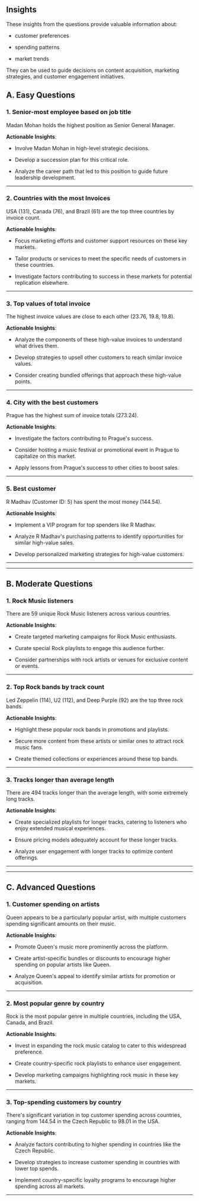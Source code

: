 ## Insights

These insights from the questions provide valuable information about:

- customer preferences

- spending patterns

- market trends

They can be used to guide decisions on content acquisition, marketing strategies, and customer engagement initiatives.

## A. Easy Questions

### 1. Senior-most employee based on job title

Madan Mohan holds the highest position as Senior General Manager.

**Actionable Insights**:

- Involve Madan Mohan in high-level strategic decisions.

- Develop a succession plan for this critical role.

- Analyze the career path that led to this position to guide future leadership development.

---

### 2. Countries with the most Invoices

USA (131), Canada (76), and Brazil (61) are the top three countries by invoice count.

**Actionable Insights**:

- Focus marketing efforts and customer support resources on these key markets.

- Tailor products or services to meet the specific needs of customers in these countries.

- Investigate factors contributing to success in these markets for potential replication elsewhere.

---

### 3. Top values of total invoice

The highest invoice values are close to each other (23.76, 19.8, 19.8).

**Actionable Insights**:

- Analyze the components of these high-value invoices to understand what drives them.

- Develop strategies to upsell other customers to reach similar invoice values.

- Consider creating bundled offerings that approach these high-value points.

---

### 4. City with the best customers

Prague has the highest sum of invoice totals (273.24).

**Actionable Insights**:

- Investigate the factors contributing to Prague's success.

- Consider hosting a music festival or promotional event in Prague to capitalize on this market.

- Apply lessons from Prague's success to other cities to boost sales.

---

### 5. Best customer

R Madhav (Customer ID: 5) has spent the most money (144.54).

**Actionable Insights**:

- Implement a VIP program for top spenders like R Madhav.

- Analyze R Madhav's purchasing patterns to identify opportunities for similar high-value sales.

- Develop personalized marketing strategies for high-value customers.

---
---

## B. Moderate Questions

### 1. Rock Music listeners

There are 59 unique Rock Music listeners across various countries.

**Actionable Insights**:

- Create targeted marketing campaigns for Rock Music enthusiasts.

- Curate special Rock playlists to engage this audience further.

- Consider partnerships with rock artists or venues for exclusive content or events.

---

### 2. Top Rock bands by track count

Led Zeppelin (114), U2 (112), and Deep Purple (92) are the top three rock bands.

**Actionable Insights**:

- Highlight these popular rock bands in promotions and playlists.

- Secure more content from these artists or similar ones to attract rock music fans.

- Create themed collections or experiences around these top bands.

---

### 3. Tracks longer than average length

There are 494 tracks longer than the average length, with some extremely long tracks.

**Actionable Insights**:

- Create specialized playlists for longer tracks, catering to listeners who enjoy extended musical experiences.

- Ensure pricing models adequately account for these longer tracks.

- Analyze user engagement with longer tracks to optimize content offerings.


---
---

## C. Advanced Questions


### 1. Customer spending on artists

Queen appears to be a particularly popular artist, with multiple customers spending significant amounts on their music.

**Actionable Insights**:

- Promote Queen's music more prominently across the platform.

- Create artist-specific bundles or discounts to encourage higher spending on popular artists like Queen.

- Analyze Queen's appeal to identify similar artists for promotion or acquisition.

---

### 2. Most popular genre by country

Rock is the most popular genre in multiple countries, including the USA, Canada, and Brazil.

**Actionable Insights**:

- Invest in expanding the rock music catalog to cater to this widespread preference.

- Create country-specific rock playlists to enhance user engagement.

- Develop marketing campaigns highlighting rock music in these key markets.

---

### 3. Top-spending customers by country

There's significant variation in top customer spending across countries, ranging from 144.54 in the Czech Republic to 98.01 in the USA.

**Actionable Insights**:

- Analyze factors contributing to higher spending in countries like the Czech Republic.

- Develop strategies to increase customer spending in countries with lower top spends.

- Implement country-specific loyalty programs to encourage higher spending across all markets.

---

